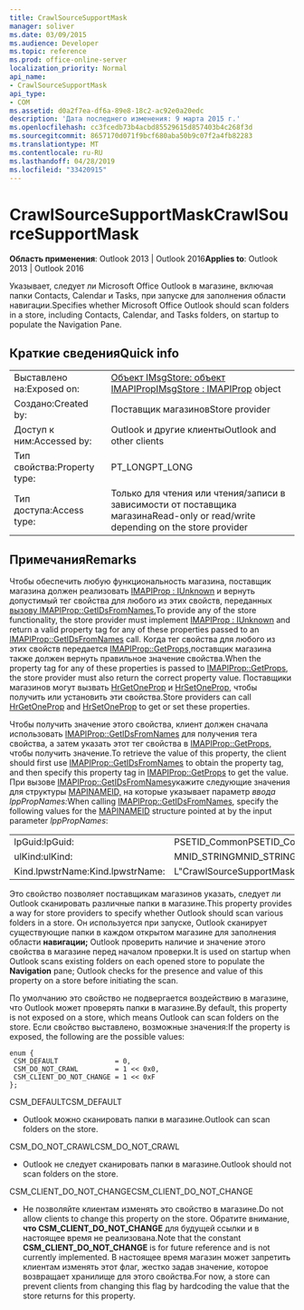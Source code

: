 ```yaml
---
title: CrawlSourceSupportMask
manager: soliver
ms.date: 03/09/2015
ms.audience: Developer
ms.topic: reference
ms.prod: office-online-server
localization_priority: Normal
api_name:
- CrawlSourceSupportMask
api_type:
- COM
ms.assetid: d0a2f7ea-df6a-89e8-18c2-ac92e0a20edc
description: 'Дата последнего изменения: 9 марта 2015 г.'
ms.openlocfilehash: cc3fcedb73b4acbd85529615d857403b4c268f3d
ms.sourcegitcommit: 8657170d071f9bcf680aba50b9c07f2a4fb82283
ms.translationtype: MT
ms.contentlocale: ru-RU
ms.lasthandoff: 04/28/2019
ms.locfileid: "33420915"
---
```

# <a name="crawlsourcesupportmask"></a><span data-ttu-id="a1b30-103">CrawlSourceSupportMask</span><span class="sxs-lookup"><span data-stu-id="a1b30-103">CrawlSourceSupportMask</span></span>

  
  
<span data-ttu-id="a1b30-104">**Область применения**: Outlook 2013 | Outlook 2016</span><span class="sxs-lookup"><span data-stu-id="a1b30-104">**Applies to**: Outlook 2013 | Outlook 2016</span></span> 
  
<span data-ttu-id="a1b30-105">Указывает, следует ли Microsoft Office Outlook в магазине, включая папки Contacts, Calendar и Tasks, при запуске для заполнения области навигации.</span><span class="sxs-lookup"><span data-stu-id="a1b30-105">Specifies whether Microsoft Office Outlook should scan folders in a store, including Contacts, Calendar, and Tasks folders, on startup to populate the Navigation Pane.</span></span>
  
## <a name="quick-info"></a><span data-ttu-id="a1b30-106">Краткие сведения</span><span class="sxs-lookup"><span data-stu-id="a1b30-106">Quick info</span></span>

|||
|:-----|:-----|
|<span data-ttu-id="a1b30-107">Выставлено на:</span><span class="sxs-lookup"><span data-stu-id="a1b30-107">Exposed on:</span></span>  <br/> |<span data-ttu-id="a1b30-108">[Объект IMsgStore: объект IMAPIProp](imsgstoreimapiprop.md)</span><span class="sxs-lookup"><span data-stu-id="a1b30-108">[IMsgStore : IMAPIProp](imsgstoreimapiprop.md) object</span></span>  <br/> |
|<span data-ttu-id="a1b30-109">Создано:</span><span class="sxs-lookup"><span data-stu-id="a1b30-109">Created by:</span></span>  <br/> |<span data-ttu-id="a1b30-110">Поставщик магазинов</span><span class="sxs-lookup"><span data-stu-id="a1b30-110">Store provider</span></span>  <br/> |
|<span data-ttu-id="a1b30-111">Доступ к ним:</span><span class="sxs-lookup"><span data-stu-id="a1b30-111">Accessed by:</span></span>  <br/> |<span data-ttu-id="a1b30-112">Outlook и другие клиенты</span><span class="sxs-lookup"><span data-stu-id="a1b30-112">Outlook and other clients</span></span>  <br/> |
|<span data-ttu-id="a1b30-113">Тип свойства:</span><span class="sxs-lookup"><span data-stu-id="a1b30-113">Property type:</span></span>  <br/> |<span data-ttu-id="a1b30-114">PT_LONG</span><span class="sxs-lookup"><span data-stu-id="a1b30-114">PT_LONG</span></span>  <br/> |
|<span data-ttu-id="a1b30-115">Тип доступа:</span><span class="sxs-lookup"><span data-stu-id="a1b30-115">Access type:</span></span>  <br/> |<span data-ttu-id="a1b30-116">Только для чтения или чтения/записи в зависимости от поставщика магазина</span><span class="sxs-lookup"><span data-stu-id="a1b30-116">Read-only or read/write depending on the store provider</span></span>  <br/> |
   
## <a name="remarks"></a><span data-ttu-id="a1b30-117">Примечания</span><span class="sxs-lookup"><span data-stu-id="a1b30-117">Remarks</span></span>

<span data-ttu-id="a1b30-118">Чтобы обеспечить любую функциональность магазина, поставщик магазина должен реализовать [IMAPIProp : IUnknown](imapipropiunknown.md) и вернуть допустимый тег свойства для любого из этих свойств, переданных [вызову IMAPIProp::GetIDsFromNames.](imapiprop-getidsfromnames.md)</span><span class="sxs-lookup"><span data-stu-id="a1b30-118">To provide any of the store functionality, the store provider must implement [IMAPIProp : IUnknown](imapipropiunknown.md) and return a valid property tag for any of these properties passed to an [IMAPIProp::GetIDsFromNames](imapiprop-getidsfromnames.md) call.</span></span> <span data-ttu-id="a1b30-119">Когда тег свойства для любого из этих свойств передается [IMAPIProp::GetProps,](imapiprop-getprops.md)поставщик магазина также должен вернуть правильное значение свойства.</span><span class="sxs-lookup"><span data-stu-id="a1b30-119">When the property tag for any of these properties is passed to [IMAPIProp::GetProps](imapiprop-getprops.md), the store provider must also return the correct property value.</span></span> <span data-ttu-id="a1b30-120">Поставщики магазинов могут вызвать [HrGetOneProp](hrgetoneprop.md) и [HrSetOneProp,](hrsetoneprop.md) чтобы получить или установить эти свойства.</span><span class="sxs-lookup"><span data-stu-id="a1b30-120">Store providers can call [HrGetOneProp](hrgetoneprop.md) and [HrSetOneProp](hrsetoneprop.md) to get or set these properties.</span></span> 
  
<span data-ttu-id="a1b30-121">Чтобы получить значение этого свойства, клиент должен сначала использовать [IMAPIProp::GetIDsFromNames](imapiprop-getidsfromnames.md) для получения тега свойства, а затем указать этот тег свойства в [IMAPIProp::GetProps,](imapiprop-getprops.md) чтобы получить значение.</span><span class="sxs-lookup"><span data-stu-id="a1b30-121">To retrieve the value of this property, the client should first use [IMAPIProp::GetIDsFromNames](imapiprop-getidsfromnames.md) to obtain the property tag, and then specify this property tag in [IMAPIProp::GetProps](imapiprop-getprops.md) to get the value.</span></span> <span data-ttu-id="a1b30-122">При вызове [IMAPIProp::GetIDsFromNames](imapiprop-getidsfromnames.md)укажите следующие значения для структуры [MAPINAMEID,](mapinameid.md) на которые указывает параметр _ввода lppPropNames:_</span><span class="sxs-lookup"><span data-stu-id="a1b30-122">When calling [IMAPIProp::GetIDsFromNames](imapiprop-getidsfromnames.md), specify the following values for the [MAPINAMEID](mapinameid.md) structure pointed at by the input parameter  _lppPropNames_:</span></span>
  
|||
|:-----|:-----|
|<span data-ttu-id="a1b30-123">lpGuid:</span><span class="sxs-lookup"><span data-stu-id="a1b30-123">lpGuid:</span></span>  <br/> |<span data-ttu-id="a1b30-124">PSETID_Common</span><span class="sxs-lookup"><span data-stu-id="a1b30-124">PSETID_Common</span></span>  <br/> |
|<span data-ttu-id="a1b30-125">ulKind:</span><span class="sxs-lookup"><span data-stu-id="a1b30-125">ulKind:</span></span>  <br/> |<span data-ttu-id="a1b30-126">MNID_STRING</span><span class="sxs-lookup"><span data-stu-id="a1b30-126">MNID_STRING</span></span>  <br/> |
|<span data-ttu-id="a1b30-127">Kind.lpwstrName:</span><span class="sxs-lookup"><span data-stu-id="a1b30-127">Kind.lpwstrName:</span></span>  <br/> |<span data-ttu-id="a1b30-128">L"CrawlSourceSupportMask"</span><span class="sxs-lookup"><span data-stu-id="a1b30-128">L"CrawlSourceSupportMask"</span></span>  <br/> |
   
<span data-ttu-id="a1b30-129">Это свойство позволяет поставщикам магазинов указать, следует ли Outlook сканировать различные папки в магазине.</span><span class="sxs-lookup"><span data-stu-id="a1b30-129">This property provides a way for store providers to specify whether Outlook should scan various folders in a store.</span></span> <span data-ttu-id="a1b30-130">Он используется при запуске, Outlook сканирует существующие папки в каждом открытом магазине для заполнения области **навигации;** Outlook проверить наличие и значение этого свойства в магазине перед началом проверки.</span><span class="sxs-lookup"><span data-stu-id="a1b30-130">It is used on startup when Outlook scans existing folders on each opened store to populate the **Navigation** pane; Outlook checks for the presence and value of this property on a store before initiating the scan.</span></span> 
  
<span data-ttu-id="a1b30-131">По умолчанию это свойство не подвергается воздействию в магазине, что Outlook может проверять папки в магазине.</span><span class="sxs-lookup"><span data-stu-id="a1b30-131">By default, this property is not exposed on a store, which means Outlook can scan folders on the store.</span></span> <span data-ttu-id="a1b30-132">Если свойство выставлено, возможные значения:</span><span class="sxs-lookup"><span data-stu-id="a1b30-132">If the property is exposed, the following are the possible values:</span></span>
  
```
enum { 
 CSM_DEFAULT              = 0, 
 CSM_DO_NOT_CRAWL         = 1 << 0x0, 
 CSM_CLIENT_DO_NOT_CHANGE = 1 << 0xF 
};
```

<span data-ttu-id="a1b30-133">CSM_DEFAULT</span><span class="sxs-lookup"><span data-stu-id="a1b30-133">CSM_DEFAULT</span></span>
  
- <span data-ttu-id="a1b30-134">Outlook можно сканировать папки в магазине.</span><span class="sxs-lookup"><span data-stu-id="a1b30-134">Outlook can scan folders on the store.</span></span>
    
<span data-ttu-id="a1b30-135">CSM_DO_NOT_CRAWL</span><span class="sxs-lookup"><span data-stu-id="a1b30-135">CSM_DO_NOT_CRAWL</span></span>
  
- <span data-ttu-id="a1b30-136">Outlook не следует сканировать папки в магазине.</span><span class="sxs-lookup"><span data-stu-id="a1b30-136">Outlook should not scan folders on the store.</span></span>
    
<span data-ttu-id="a1b30-137">CSM_CLIENT_DO_NOT_CHANGE</span><span class="sxs-lookup"><span data-stu-id="a1b30-137">CSM_CLIENT_DO_NOT_CHANGE</span></span>
  
- <span data-ttu-id="a1b30-138">Не позволяйте клиентам изменять это свойство в магазине.</span><span class="sxs-lookup"><span data-stu-id="a1b30-138">Do not allow clients to change this property on the store.</span></span> <span data-ttu-id="a1b30-139">Обратите внимание, **что CSM_CLIENT_DO_NOT_CHANGE** для будущей ссылки и в настоящее время не реализована.</span><span class="sxs-lookup"><span data-stu-id="a1b30-139">Note that the constant **CSM_CLIENT_DO_NOT_CHANGE** is for future reference and is not currently implemented.</span></span> <span data-ttu-id="a1b30-140">В настоящее время магазин может запретить клиентам изменять этот флаг, жестко задав значение, которое возвращает хранилище для этого свойства.</span><span class="sxs-lookup"><span data-stu-id="a1b30-140">For now, a store can prevent clients from changing this flag by hardcoding the value that the store returns for this property.</span></span> 
    

